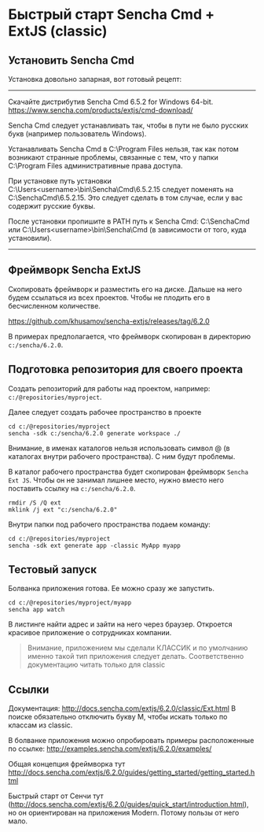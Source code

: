 
Быстрый старт Sencha Cmd + ExtJS (classic)
============================================

Установить Sencha Cmd
---------------

Установка довольно запарная, вот готовый рецепт:

---

Скачайте дистрибутив Sencha Cmd 6.5.2 for Windows 64-bit.
https://www.sencha.com/products/extjs/cmd-download/

Sencha Cmd следует устанавливать так, чтобы в пути не было русских букв (например пользователь Windows).

Устанавливать Sencha Cmd в C:\Program Files нельзя, так как потом возникают странные проблемы, связанные с тем, что у папки C:\Program Files административные права доступа.

При установке путь установки C:\Users\<username>\bin\Sencha\Cmd\6.5.2.15 следует поменять на C:\SenchaCmd\6.5.2.15. Это следует сделать в том случае, если у вас <username> содержит русские буквы.

После установки пропишите в PATH путь к Sencha Cmd: C:\SenchaCmd или C:\Users\<username>\bin\Sencha\Cmd (в зависимости от того, куда установили).

---

Фреймворк Sencha ExtJS
---------------------

Скопировать фреймворк и разместить его на диске. Дальше на него будем ссылаться из всех проектов.
Чтобы не плодить его в бесчисленном количестве.

https://github.com/khusamov/sencha-extjs/releases/tag/6.2.0

В примерах предполагается, что фреймворк скопирован в директорию `c:/sencha/6.2.0`.

Подготовка репозитория для своего проекта
--------------------------------------

Создать репозиторий для работы над проектом, например:
`c:/@repositories/myproject`.

Далее следует создать рабочее пространство в проекте

```
cd c:/@repositories/myproject
sencha -sdk c:/sencha/6.2.0 generate workspace ./
```

Внимание, в именах каталогов нельзя использовать символ @ (в каталогах внутри рабочего пространства). С ним будут проблемы.

В каталог рабочего пространства будет скопирован фреймворк `Sencha Ext JS`. Чтобы он не занимал лишнее место, нужно вместо него поставить ссылку на `c:/sencha/6.2.0`.

```
rmdir /S /Q ext
mklink /j ext "c:/sencha/6.2.0"
```

Внутри папки под рабочего пространства подаем команду:

```
cd c:/@repositories/myproject
sencha -sdk ext generate app -classic MyApp myapp
```

Тестовый запуск
-----------------

Болванка приложения готова. Ее можно сразу же запустить.

```
cd c:/@repositories/myproject/myapp
sencha app watch
```


В листинге найти адрес и зайти на него через браузер. Откроется красивое приложение о сотрудниках компании.

> Внимание, приложением мы сделали КЛАССИК и по умолчанию именно такой тип приложения следует делать.
> Соответственно документацию читать только для classic

Ссылки
------


Документация: http://docs.sencha.com/extjs/6.2.0/classic/Ext.html
В поиске обязательно отключить букву M, чтобы искать только по классам из classic.

В болванке приложения можно опробировать примеры расположенные по ссылке:
http://examples.sencha.com/extjs/6.2.0/examples/

Общая концепция фреймворка тут http://docs.sencha.com/extjs/6.2.0/guides/getting_started/getting_started.html

Быстрый старт от Сенчи тут (http://docs.sencha.com/extjs/6.2.0/guides/quick_start/introduction.html), но он ориентирован на приложения Modern. Потому пользы от него мало.
